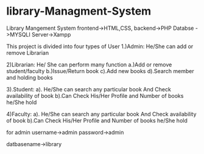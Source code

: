 # library-Managment-System
Library Mangement System
frontend->HTML,CSS,
backend->PHP
Databse ->MYSQLI
Server->Xampp

This project is divided into four types of User
1.)Admin: He/She can add or remove Librarian

2)Librarian: He/ She can perform many function
a.)Add or remove student/faculty
b.)Issue/Return book
c).Add new books
d).Search member and holding books

3).Student: a). He/She can search any particular book
And Check availability of book
b).Can Check His/Her Profile and Number of books he/She hold

4)Faculty: a). He/She can search any particular book
And Check availability of book
b).Can Check His/Her Profile and Number of books he/She hold



for admin 
username->admin
password->admin

datbasename->library
